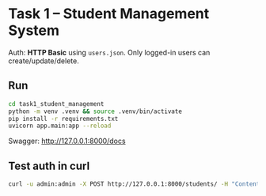# Task 1 – Student Management System

Auth: **HTTP Basic** using `users.json`. Only logged-in users can create/update/delete.

## Run
```bash
cd task1_student_management
python -m venv .venv && source .venv/bin/activate
pip install -r requirements.txt
uvicorn app.main:app --reload
```
Swagger: http://127.0.0.1:8000/docs

## Test auth in curl
```bash
curl -u admin:admin -X POST http://127.0.0.1:8000/students/ -H "Content-Type: application/json" -d '{"name":"Ada","age":20,"email":"ada@example.com","grades":[{"subject":"Math","score":95}] }'
```

